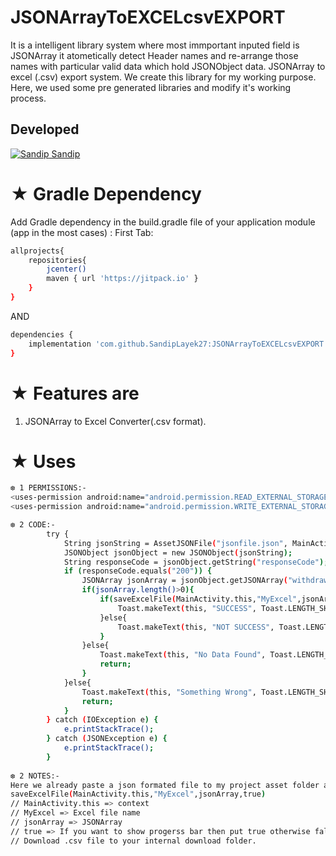 # JSONArrayToEXCELcsvEXPORT
It is a intelligent library system where most immportant inputed field is JSONArray it atometically detect Header names and re-arrange those names with particular valid data which hold JSONObject data.
JSONArray to excel (.csv) export system.
We create this library for my working purpose.
Here, we used some pre generated libraries and modify it's working process.

## Developed
[![Sandip](https://avatars1.githubusercontent.com/u/31722942?v=4&u=18643bfaaba26114584d27693e9891db26bcb582&s=39) Sandip](https://github.com/SandipLayek27)  
# ★ Gradle Dependency
Add Gradle dependency in the build.gradle file of your application module (app in the most cases) :
First Tab:

```sh
allprojects{
    repositories{
        jcenter()
        maven { url 'https://jitpack.io' }
    }
}
```

AND

```sh
dependencies {
    implementation 'com.github.SandipLayek27:JSONArrayToEXCELcsvEXPORT:1.1'
}
```

# ★ Features are
1. JSONArray to Excel Converter(.csv format).


# ★ Uses
```sh
❆ 1 PERMISSIONS:-
<uses-permission android:name="android.permission.READ_EXTERNAL_STORAGE" />
<uses-permission android:name="android.permission.WRITE_EXTERNAL_STORAGE" />

❆ 2 CODE:-
        try {
            String jsonString = AssetJSONFile("jsonfile.json", MainActivity.this);
            JSONObject jsonObject = new JSONObject(jsonString);
            String responseCode = jsonObject.getString("responseCode");
            if (responseCode.equals("200")) {
                JSONArray jsonArray = jsonObject.getJSONArray("withdrawReport");
                if(jsonArray.length()>0){
                    if(saveExcelFile(MainActivity.this,"MyExcel",jsonArray,true)){
                        Toast.makeText(this, "SUCCESS", Toast.LENGTH_SHORT).show();
                    }else{
                        Toast.makeText(this, "NOT SUCCESS", Toast.LENGTH_SHORT).show();
                    }
                }else{
                    Toast.makeText(this, "No Data Found", Toast.LENGTH_SHORT).show();
                    return;
                }
            }else{
                Toast.makeText(this, "Something Wrong", Toast.LENGTH_SHORT).show();
                return;
            }
        } catch (IOException e) {
            e.printStackTrace();
        } catch (JSONException e) {
            e.printStackTrace();
        }
        
❆ 2 NOTES:-
Here we already paste a json formated file to my project asset folder as example purpose.
saveExcelFile(MainActivity.this,"MyExcel",jsonArray,true)
// MainActivity.this => context
// MyExcel => Excel file name
// jsonArray => JSONArray 
// true => If you want to show progerss bar then put true otherwise false.
// Download .csv file to your internal download folder.        
```

